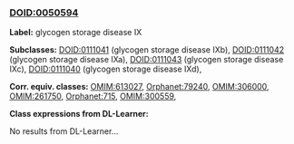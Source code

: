 
### [DOID:0050594](http://purl.obolibrary.org/obo/DOID_0050594)
**Label:** glycogen storage disease IX

**Subclasses:** [DOID:0111041](http://purl.obolibrary.org/obo/DOID_0111041) (glycogen storage disease IXb), [DOID:0111042](http://purl.obolibrary.org/obo/DOID_0111042) (glycogen storage disease IXa), [DOID:0111043](http://purl.obolibrary.org/obo/DOID_0111043) (glycogen storage disease IXc), [DOID:0111040](http://purl.obolibrary.org/obo/DOID_0111040) (glycogen storage disease IXd), 

**Corr. equiv. classes:** [OMIM:613027](http://purl.obolibrary.org/obo/OMIM_613027), [Orphanet:79240](http://www.orpha.net/ORDO/Orphanet_79240), [OMIM:306000](http://purl.obolibrary.org/obo/OMIM_306000), [OMIM:261750](http://purl.obolibrary.org/obo/OMIM_261750), [Orphanet:715](http://www.orpha.net/ORDO/Orphanet_715), [OMIM:300559](http://purl.obolibrary.org/obo/OMIM_300559), 

**Class expressions from DL-Learner:**

No results from DL-Learner...



